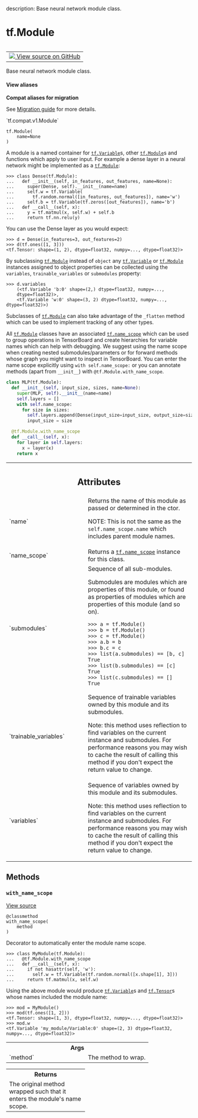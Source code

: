description: Base neural network module class.

<div itemscope itemtype="http://developers.google.com/ReferenceObject">
<meta itemprop="name" content="tf.Module" />
<meta itemprop="path" content="Stable" />
<meta itemprop="property" content="__init__"/>
<meta itemprop="property" content="with_name_scope"/>
</div>

# tf.Module

<!-- Insert buttons and diff -->

<table class="tfo-notebook-buttons tfo-api nocontent" align="left">
<td>
  <a target="_blank" href="https://github.com/tensorflow/tensorflow/blob/r2.3/tensorflow/python/module/module.py#L35-L291">
    <img src="https://www.tensorflow.org/images/GitHub-Mark-32px.png" />
    View source on GitHub
  </a>
</td>
</table>



Base neural network module class.

<section class="expandable">
  <h4 class="showalways">View aliases</h4>
  <p>
<b>Compat aliases for migration</b>
<p>See
<a href="https://www.tensorflow.org/guide/migrate">Migration guide</a> for
more details.</p>
<p>`tf.compat.v1.Module`</p>
</p>
</section>

<pre class="devsite-click-to-copy prettyprint lang-py tfo-signature-link">
<code>tf.Module(
    name=None
)
</code></pre>



<!-- Placeholder for "Used in" -->

A module is a named container for <a href="../tf/Variable.md"><code>tf.Variable</code></a>s, other <a href="../tf/Module.md"><code>tf.Module</code></a>s and
functions which apply to user input. For example a dense layer in a neural
network might be implemented as a <a href="../tf/Module.md"><code>tf.Module</code></a>:

 ```
 >>> class Dense(tf.Module):
 ...   def __init__(self, in_features, out_features, name=None):
 ...     super(Dense, self).__init__(name=name)
 ...     self.w = tf.Variable(
 ...       tf.random.normal([in_features, out_features]), name='w')
 ...     self.b = tf.Variable(tf.zeros([out_features]), name='b')
 ...   def __call__(self, x):
 ...     y = tf.matmul(x, self.w) + self.b
 ...     return tf.nn.relu(y)
 ```

You can use the Dense layer as you would expect:

```
>>> d = Dense(in_features=3, out_features=2)
>>> d(tf.ones([1, 3]))
<tf.Tensor: shape=(1, 2), dtype=float32, numpy=..., dtype=float32)>
```


By subclassing <a href="../tf/Module.md"><code>tf.Module</code></a> instead of `object` any <a href="../tf/Variable.md"><code>tf.Variable</code></a> or
<a href="../tf/Module.md"><code>tf.Module</code></a> instances assigned to object properties can be collected using
the `variables`, `trainable_variables` or `submodules` property:

```
>>> d.variables
    (<tf.Variable 'b:0' shape=(2,) dtype=float32, numpy=...,
    dtype=float32)>,
    <tf.Variable 'w:0' shape=(3, 2) dtype=float32, numpy=..., dtype=float32)>)
```


Subclasses of <a href="../tf/Module.md"><code>tf.Module</code></a> can also take advantage of the `_flatten` method
which can be used to implement tracking of any other types.

All <a href="../tf/Module.md"><code>tf.Module</code></a> classes have an associated <a href="../tf/name_scope.md"><code>tf.name_scope</code></a> which can be used
to group operations in TensorBoard and create hierarchies for variable names
which can help with debugging. We suggest using the name scope when creating
nested submodules/parameters or for forward methods whose graph you might want
to inspect in TensorBoard. You can enter the name scope explicitly using
`with self.name_scope:` or you can annotate methods (apart from `__init__`)
with `@tf.Module.with_name_scope`.

```python
class MLP(tf.Module):
  def __init__(self, input_size, sizes, name=None):
    super(MLP, self).__init__(name=name)
    self.layers = []
    with self.name_scope:
      for size in sizes:
        self.layers.append(Dense(input_size=input_size, output_size=size))
        input_size = size

  @tf.Module.with_name_scope
  def __call__(self, x):
    for layer in self.layers:
      x = layer(x)
    return x
```



<!-- Tabular view -->
 <table class="responsive fixed orange">
<colgroup><col width="214px"><col></colgroup>
<tr><th colspan="2"><h2 class="add-link">Attributes</h2></th></tr>

<tr>
<td>
`name`
</td>
<td>
Returns the name of this module as passed or determined in the ctor.

NOTE: This is not the same as the `self.name_scope.name` which includes
parent module names.
</td>
</tr><tr>
<td>
`name_scope`
</td>
<td>
Returns a <a href="../tf/name_scope.md"><code>tf.name_scope</code></a> instance for this class.
</td>
</tr><tr>
<td>
`submodules`
</td>
<td>
Sequence of all sub-modules.

Submodules are modules which are properties of this module, or found as
properties of modules which are properties of this module (and so on).

```
>>> a = tf.Module()
>>> b = tf.Module()
>>> c = tf.Module()
>>> a.b = b
>>> b.c = c
>>> list(a.submodules) == [b, c]
True
>>> list(b.submodules) == [c]
True
>>> list(c.submodules) == []
True
```
</td>
</tr><tr>
<td>
`trainable_variables`
</td>
<td>
Sequence of trainable variables owned by this module and its submodules.

Note: this method uses reflection to find variables on the current instance
and submodules. For performance reasons you may wish to cache the result
of calling this method if you don't expect the return value to change.
</td>
</tr><tr>
<td>
`variables`
</td>
<td>
Sequence of variables owned by this module and its submodules.

Note: this method uses reflection to find variables on the current instance
and submodules. For performance reasons you may wish to cache the result
of calling this method if you don't expect the return value to change.
</td>
</tr>
</table>



## Methods

<h3 id="with_name_scope"><code>with_name_scope</code></h3>

<a target="_blank" href="https://github.com/tensorflow/tensorflow/blob/r2.3/tensorflow/python/module/module.py#L260-L291">View source</a>

<pre class="devsite-click-to-copy prettyprint lang-py tfo-signature-link">
<code>@classmethod</code>
<code>with_name_scope(
    method
)
</code></pre>

Decorator to automatically enter the module name scope.

```
>>> class MyModule(tf.Module):
...   @tf.Module.with_name_scope
...   def __call__(self, x):
...     if not hasattr(self, 'w'):
...       self.w = tf.Variable(tf.random.normal([x.shape[1], 3]))
...     return tf.matmul(x, self.w)
```

Using the above module would produce <a href="../tf/Variable.md"><code>tf.Variable</code></a>s and <a href="../tf/Tensor.md"><code>tf.Tensor</code></a>s whose
names included the module name:

```
>>> mod = MyModule()
>>> mod(tf.ones([1, 2]))
<tf.Tensor: shape=(1, 3), dtype=float32, numpy=..., dtype=float32)>
>>> mod.w
<tf.Variable 'my_module/Variable:0' shape=(2, 3) dtype=float32,
numpy=..., dtype=float32)>
```

<!-- Tabular view -->
 <table class="responsive fixed orange">
<colgroup><col width="214px"><col></colgroup>
<tr><th colspan="2">Args</th></tr>

<tr>
<td>
`method`
</td>
<td>
The method to wrap.
</td>
</tr>
</table>



<!-- Tabular view -->
 <table class="responsive fixed orange">
<colgroup><col width="214px"><col></colgroup>
<tr><th colspan="2">Returns</th></tr>
<tr class="alt">
<td colspan="2">
The original method wrapped such that it enters the module's name scope.
</td>
</tr>

</table>





